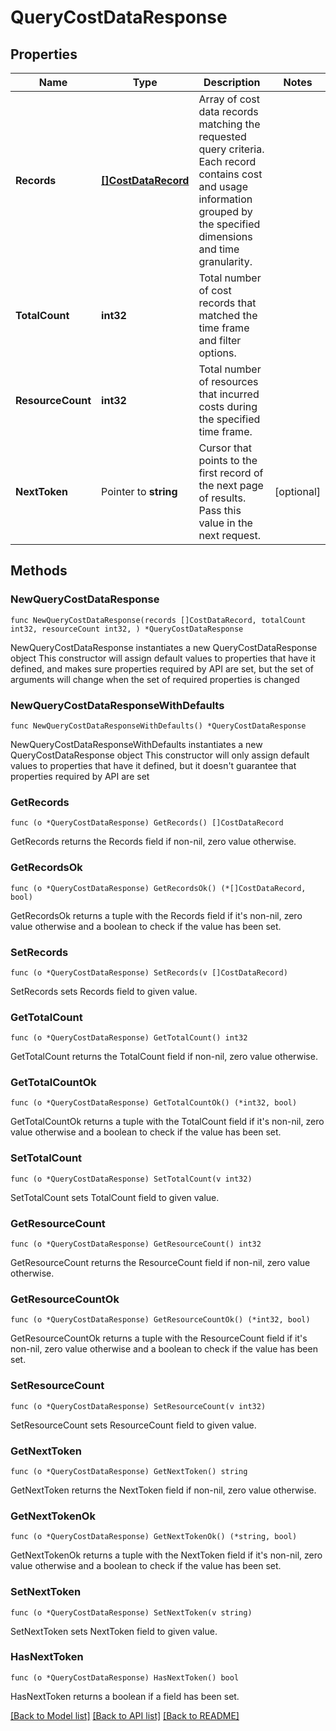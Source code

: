 # QueryCostDataResponse

## Properties

Name | Type | Description | Notes
------------ | ------------- | ------------- | -------------
**Records** | [**[]CostDataRecord**](CostDataRecord.md) | Array of cost data records matching the requested query criteria. Each record contains cost and usage information grouped by the specified dimensions and time granularity.  | 
**TotalCount** | **int32** | Total number of cost records that matched the time frame and filter options.  | 
**ResourceCount** | **int32** | Total number of resources that incurred costs during the specified time frame.  | 
**NextToken** | Pointer to **string** | Cursor that points to the first record of the next page of results. Pass this value in the next request.  | [optional] 

## Methods

### NewQueryCostDataResponse

`func NewQueryCostDataResponse(records []CostDataRecord, totalCount int32, resourceCount int32, ) *QueryCostDataResponse`

NewQueryCostDataResponse instantiates a new QueryCostDataResponse object
This constructor will assign default values to properties that have it defined,
and makes sure properties required by API are set, but the set of arguments
will change when the set of required properties is changed

### NewQueryCostDataResponseWithDefaults

`func NewQueryCostDataResponseWithDefaults() *QueryCostDataResponse`

NewQueryCostDataResponseWithDefaults instantiates a new QueryCostDataResponse object
This constructor will only assign default values to properties that have it defined,
but it doesn't guarantee that properties required by API are set

### GetRecords

`func (o *QueryCostDataResponse) GetRecords() []CostDataRecord`

GetRecords returns the Records field if non-nil, zero value otherwise.

### GetRecordsOk

`func (o *QueryCostDataResponse) GetRecordsOk() (*[]CostDataRecord, bool)`

GetRecordsOk returns a tuple with the Records field if it's non-nil, zero value otherwise
and a boolean to check if the value has been set.

### SetRecords

`func (o *QueryCostDataResponse) SetRecords(v []CostDataRecord)`

SetRecords sets Records field to given value.


### GetTotalCount

`func (o *QueryCostDataResponse) GetTotalCount() int32`

GetTotalCount returns the TotalCount field if non-nil, zero value otherwise.

### GetTotalCountOk

`func (o *QueryCostDataResponse) GetTotalCountOk() (*int32, bool)`

GetTotalCountOk returns a tuple with the TotalCount field if it's non-nil, zero value otherwise
and a boolean to check if the value has been set.

### SetTotalCount

`func (o *QueryCostDataResponse) SetTotalCount(v int32)`

SetTotalCount sets TotalCount field to given value.


### GetResourceCount

`func (o *QueryCostDataResponse) GetResourceCount() int32`

GetResourceCount returns the ResourceCount field if non-nil, zero value otherwise.

### GetResourceCountOk

`func (o *QueryCostDataResponse) GetResourceCountOk() (*int32, bool)`

GetResourceCountOk returns a tuple with the ResourceCount field if it's non-nil, zero value otherwise
and a boolean to check if the value has been set.

### SetResourceCount

`func (o *QueryCostDataResponse) SetResourceCount(v int32)`

SetResourceCount sets ResourceCount field to given value.


### GetNextToken

`func (o *QueryCostDataResponse) GetNextToken() string`

GetNextToken returns the NextToken field if non-nil, zero value otherwise.

### GetNextTokenOk

`func (o *QueryCostDataResponse) GetNextTokenOk() (*string, bool)`

GetNextTokenOk returns a tuple with the NextToken field if it's non-nil, zero value otherwise
and a boolean to check if the value has been set.

### SetNextToken

`func (o *QueryCostDataResponse) SetNextToken(v string)`

SetNextToken sets NextToken field to given value.

### HasNextToken

`func (o *QueryCostDataResponse) HasNextToken() bool`

HasNextToken returns a boolean if a field has been set.


[[Back to Model list]](../README.md#documentation-for-models) [[Back to API list]](../README.md#documentation-for-api-endpoints) [[Back to README]](../README.md)


